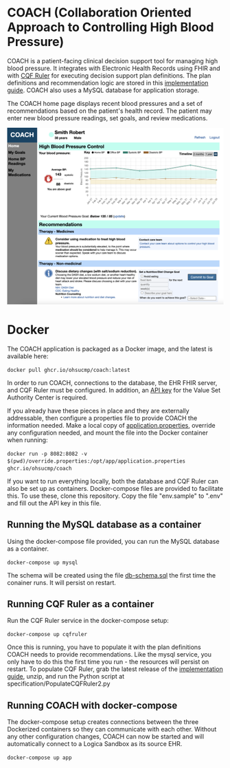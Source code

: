 # COACH (Collaboration Oriented Approach to Controlling High Blood Pressure)

COACH is a patient-facing clinical decision support tool for managing high blood pressure. It integrates with Electronic Health Records using FHIR and with [CQF Ruler](https://github.com/DBCG/cqf-ruler) for executing decision support plan definitions. The plan definitions and recommendation logic are stored in this [implementation guide](https://github.com/OHSUCMP/htnu18ig). COACH also uses a MySQL database for application storage.

The COACH home page displays recent blood pressures and a set of recommendations based on the patient's health record. The patient may enter new blood pressure readings, set goals, and review medications.

![](images/coach-home.png)

# Docker

The COACH application is packaged as a Docker image, and the latest is available here:

```docker pull ghcr.io/ohsucmp/coach:latest```

In order to run COACH, connections to the database, the EHR FHIR server, and CQF Ruler must be configured. In addition, an [API key](https://www.nlm.nih.gov/vsac/support/usingvsac/vsacsvsapiv2.html) for the Value Set Authority Center is required.

If you already have these pieces in place and they are externally addressable, then configure a properties file to provide COACH the information needed. Make a local copy of [application.properties](src/main/resources/application.properties), override any configuration needed, and mount the file into the Docker container when running:

```docker run -p 8082:8082 -v $(pwd)/override.properties:/opt/app/application.properties ghcr.io/ohsucmp/coach```

If you want to run everything locally, both the database and CQF Ruler can also be set up as containers. Docker-compose files are provided to facilitate this. To use these, clone this repository. Copy the file "env.sample" to ".env" and fill out the API key in this file.

## Running the MySQL database as a container

Using the docker-compose file provided, you can run the MySQL database as a container.

```docker-compose up mysql```

The schema will be created using the file [db-schema.sql](db-schema.sql) the first time the conainer runs. It will persist on restart.

## Running CQF Ruler as a container

Run the CQF Ruler service in the docker-compose setup:

```docker-compose up cqfruler```

Once this is running, you have to populate it with the plan definitions COACH needs to provide recommendations. Like the mysql service, you only have to do this the first time you run - the resources will persist on restart. To populate CQF Ruler, grab the latest release of the [implementation guide](https://github.com/OHSUCMP/htnu18ig/releases/tag/v1.0.0), unzip, and run the Python script at specification/PopulateCQFRuler2.py

## Running COACH with docker-compose

The docker-compose setup creates connections between the three Dockerized containers so they can communicate with each other. Without any other configuration changes, COACH can now be started and will automatically connect to a Logica Sandbox as its source EHR.

```docker-compose up app```




